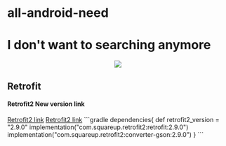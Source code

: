 # all-android-need

<h1>I don't want to searching anymore </h1>

<p align="center"><img src="https://thumbs.gfycat.com/AnyMessyBison-size_restricted.gif"/></p>
<h2><Maven Repository></h2>
  
  
  <h2> Retrofit</h2>
  <h4> Retrofit2 New version link</h4>
  <a href="https://mvnrepository.com/artifact/com.squareup.retrofit2/retrofit"> Retrofit2 link</a>
  <a href="https://mvnrepository.com/artifact/com.squareup.retrofit2/converter-gson"> Retrofit2 link</a>
```gradle
  dependencies{
  def retrofit2_version = "2.9.0"
  implementation("com.squareup.retrofit2:retrofit:2.9.0")
  implementation("com.squareup.retrofit2:converter-gson:2.9.0")
}
```
